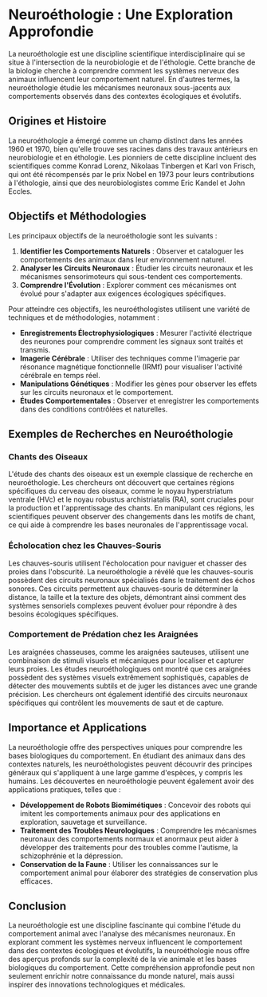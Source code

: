 # Neuroéthologie : Une Exploration Approfondie

La neuroéthologie est une discipline scientifique interdisciplinaire qui se situe à l'intersection de la neurobiologie et de l'éthologie. Cette branche de la biologie cherche à comprendre comment les systèmes nerveux des animaux influencent leur comportement naturel. En d'autres termes, la neuroéthologie étudie les mécanismes neuronaux sous-jacents aux comportements observés dans des contextes écologiques et évolutifs.

## Origines et Histoire

La neuroéthologie a émergé comme un champ distinct dans les années 1960 et 1970, bien qu'elle trouve ses racines dans des travaux antérieurs en neurobiologie et en éthologie. Les pionniers de cette discipline incluent des scientifiques comme Konrad Lorenz, Nikolaas Tinbergen et Karl von Frisch, qui ont été récompensés par le prix Nobel en 1973 pour leurs contributions à l'éthologie, ainsi que des neurobiologistes comme Eric Kandel et John Eccles.

## Objectifs et Méthodologies

Les principaux objectifs de la neuroéthologie sont les suivants :

1. **Identifier les Comportements Naturels** : Observer et cataloguer les comportements des animaux dans leur environnement naturel.
2. **Analyser les Circuits Neuronaux** : Étudier les circuits neuronaux et les mécanismes sensorimoteurs qui sous-tendent ces comportements.
3. **Comprendre l'Évolution** : Explorer comment ces mécanismes ont évolué pour s'adapter aux exigences écologiques spécifiques.

Pour atteindre ces objectifs, les neuroéthologistes utilisent une variété de techniques et de méthodologies, notamment :

- **Enregistrements Électrophysiologiques** : Mesurer l'activité électrique des neurones pour comprendre comment les signaux sont traités et transmis.
- **Imagerie Cérébrale** : Utiliser des techniques comme l'imagerie par résonance magnétique fonctionnelle (IRMf) pour visualiser l'activité cérébrale en temps réel.
- **Manipulations Génétiques** : Modifier les gènes pour observer les effets sur les circuits neuronaux et le comportement.
- **Études Comportementales** : Observer et enregistrer les comportements dans des conditions contrôlées et naturelles.

## Exemples de Recherches en Neuroéthologie

### Chants des Oiseaux

L'étude des chants des oiseaux est un exemple classique de recherche en neuroéthologie. Les chercheurs ont découvert que certaines régions spécifiques du cerveau des oiseaux, comme le noyau hyperstriatum ventrale (HVc) et le noyau robustus archistriatalis (RA), sont cruciales pour la production et l'apprentissage des chants. En manipulant ces régions, les scientifiques peuvent observer des changements dans les motifs de chant, ce qui aide à comprendre les bases neuronales de l'apprentissage vocal.

### Écholocation chez les Chauves-Souris

Les chauves-souris utilisent l'écholocation pour naviguer et chasser des proies dans l'obscurité. La neuroéthologie a révélé que les chauves-souris possèdent des circuits neuronaux spécialisés dans le traitement des échos sonores. Ces circuits permettent aux chauves-souris de déterminer la distance, la taille et la texture des objets, démontrant ainsi comment des systèmes sensoriels complexes peuvent évoluer pour répondre à des besoins écologiques spécifiques.

### Comportement de Prédation chez les Araignées

Les araignées chasseuses, comme les araignées sauteuses, utilisent une combinaison de stimuli visuels et mécaniques pour localiser et capturer leurs proies. Les études neuroéthologiques ont montré que ces araignées possèdent des systèmes visuels extrêmement sophistiqués, capables de détecter des mouvements subtils et de juger les distances avec une grande précision. Les chercheurs ont également identifié des circuits neuronaux spécifiques qui contrôlent les mouvements de saut et de capture.

## Importance et Applications

La neuroéthologie offre des perspectives uniques pour comprendre les bases biologiques du comportement. En étudiant des animaux dans des contextes naturels, les neuroéthologistes peuvent découvrir des principes généraux qui s'appliquent à une large gamme d'espèces, y compris les humains. Les découvertes en neuroéthologie peuvent également avoir des applications pratiques, telles que :

- **Développement de Robots Biomimétiques** : Concevoir des robots qui imitent les comportements animaux pour des applications en exploration, sauvetage et surveillance.
- **Traitement des Troubles Neurologiques** : Comprendre les mécanismes neuronaux des comportements normaux et anormaux peut aider à développer des traitements pour des troubles comme l'autisme, la schizophrénie et la dépression.
- **Conservation de la Faune** : Utiliser les connaissances sur le comportement animal pour élaborer des stratégies de conservation plus efficaces.

## Conclusion

La neuroéthologie est une discipline fascinante qui combine l'étude du comportement animal avec l'analyse des mécanismes neuronaux. En explorant comment les systèmes nerveux influencent le comportement dans des contextes écologiques et évolutifs, la neuroéthologie nous offre des aperçus profonds sur la complexité de la vie animale et les bases biologiques du comportement. Cette compréhension approfondie peut non seulement enrichir notre connaissance du monde naturel, mais aussi inspirer des innovations technologiques et médicales.